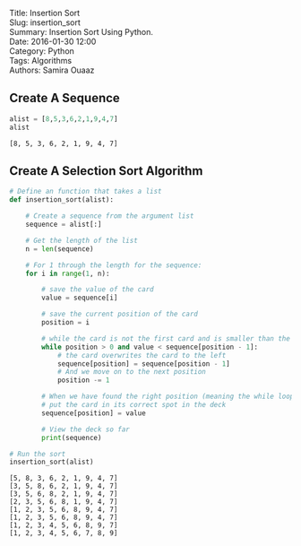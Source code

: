 Title: Insertion Sort  
Slug: insertion_sort  
Summary: Insertion Sort Using Python.  
Date: 2016-01-30 12:00  
Category: Python  
Tags: Algorithms  
Authors: Samira Ouaaz  

## Create A Sequence


```python
alist = [8,5,3,6,2,1,9,4,7]
alist
```




    [8, 5, 3, 6, 2, 1, 9, 4, 7]



## Create A Selection Sort Algorithm


```python
# Define an function that takes a list
def insertion_sort(alist):

    # Create a sequence from the argument list
    sequence = alist[:]

    # Get the length of the list
    n = len(sequence)

    # For 1 through the length for the sequence:
    for i in range(1, n):

        # save the value of the card
        value = sequence[i]

        # save the current position of the card
        position = i

        # while the card is not the first card and is smaller than the card to it's left:
        while position > 0 and value < sequence[position - 1]:
            # the card overwrites the card to the left
            sequence[position] = sequence[position - 1]
            # And we move on to the next position
            position -= 1

        # When we have found the right position (meaning the while loop is false)
        # put the card in its correct spot in the deck
        sequence[position] = value

        # View the deck so far
        print(sequence)
```


```python
# Run the sort
insertion_sort(alist)
```

    [5, 8, 3, 6, 2, 1, 9, 4, 7]
    [3, 5, 8, 6, 2, 1, 9, 4, 7]
    [3, 5, 6, 8, 2, 1, 9, 4, 7]
    [2, 3, 5, 6, 8, 1, 9, 4, 7]
    [1, 2, 3, 5, 6, 8, 9, 4, 7]
    [1, 2, 3, 5, 6, 8, 9, 4, 7]
    [1, 2, 3, 4, 5, 6, 8, 9, 7]
    [1, 2, 3, 4, 5, 6, 7, 8, 9]
